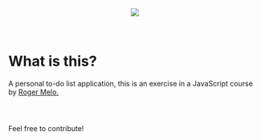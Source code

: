 <div style="text-align:center"><img src="https://user-images.githubusercontent.com/70287096/132997635-1a47b39c-ca7c-4310-9f48-52382ce372ad.png"></div>
<br>
<br>
<h1>What is this?</h1>
A personal to-do list application, this is an exercise in a JavaScript course by <a href="https://github.com/Roger-Melo">Roger Melo.</a><br>

#
<br>
Feel free to contribute!
